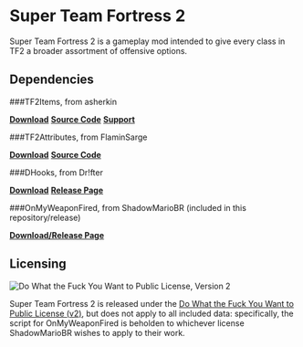 # Super Team Fortress 2

Super Team Fortress 2 is a gameplay mod intended to give every class in
TF2 a broader assortment of offensive options.

## Dependencies

###TF2Items, from asherkin

[**Download**](https://builds.limetech.io/?project=tf2items)
[**Source Code**](https://github.com/asherkin/TF2Items)
[**Support**](https://github.com/asherkin/TF2Items)

###TF2Attributes, from FlaminSarge

[**Download**](https://github.com/FlaminSarge/tf2attributes/releases)
[**Source Code**](https://github.com/FlaminSarge/tf2attributes)

###DHooks, from Dr!fter

[**Download**](http://users.alliedmods.net/~drifter/builds/dhooks/)
[**Release Page**](https://forums.alliedmods.net/showthread.php?t=180114)

###OnMyWeaponFired, from ShadowMarioBR (included in this repository/release)

[**Download/Release Page**](https://forums.alliedmods.net/showthread.php?t=318376)

## Licensing

![Do What the Fuck You Want to Public License, Version 2](http://www.wtfpl.net/wp-content/uploads/2012/12/wtfpl-badge-1.png)

Super Team Fortress 2 is released under the [Do What the Fuck You Want to Public License (v2)](http://www.wtfpl.net/about/), but does not apply to all included data: specifically, the script for OnMyWeaponFired is beholden to whichever license ShadowMarioBR wishes to apply to their work.
